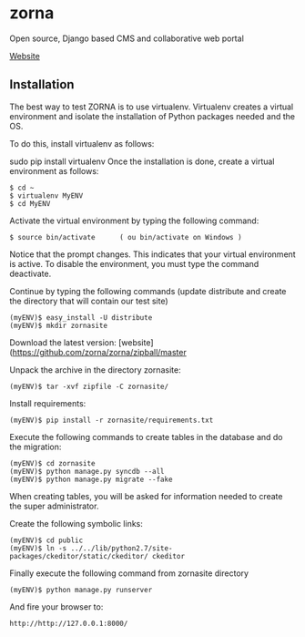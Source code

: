 zorna
=====

Open source, Django based CMS and collaborative web portal

[Website](http://en.zornaproject.com)

Installation
------------
The best way to test ZORNA is to use virtualenv. Virtualenv creates a virtual environment and isolate the installation of Python packages needed and the OS.

To do this, install virtualenv as follows:

  sudo pip install virtualenv
Once the installation is done, create a virtual environment as follows:

	$ cd ~
	$ virtualenv MyENV
	$ cd MyENV
Activate the virtual environment by typing the following command:

	$ source bin/activate      ( ou bin/activate on Windows )
Notice that the prompt changes. This indicates that your virtual environment is active. To disable the environment, you must type the command deactivate.

Continue by typing the following commands (update distribute and create the directory that will contain our test site)

	(myENV)$ easy_install -U distribute
	(myENV)$ mkdir zornasite

Download the latest version:
[website](https://github.com/zorna/zorna/zipball/master

Unpack the archive in the directory zornasite:

	(myENV)$ tar -xvf zipfile -C zornasite/

Install requirements:

	(myENV)$ pip install -r zornasite/requirements.txt
Execute the following commands to create tables in the database and do the migration:

	(myENV)$ cd zornasite
	(myENV)$ python manage.py syncdb --all
	(myENV)$ python manage.py migrate --fake

When creating tables, you will be asked for information needed to create the super administrator.

Create the following symbolic links:

	(myENV)$ cd public
	(myENV)$ ln -s ../../lib/python2.7/site-packages/ckeditor/static/ckeditor/ ckeditor

Finally execute the following command from zornasite directory

	(myENV)$ python manage.py runserver
And fire your browser to:

	http://http://127.0.0.1:8000/

